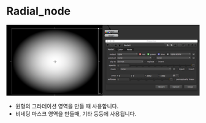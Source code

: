 # Radial\_node

![](../../.gitbook/assets/radial_node.png)

* 원형의 그라데이션 영역을 만들 때 사용합니다.
* 비네팅 마스크 영역을 만들때, 기타 등등에 사용됩니다.

